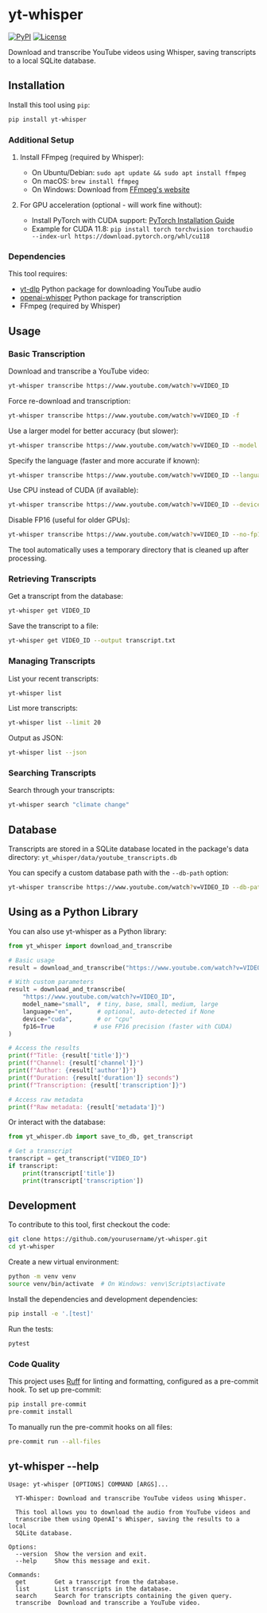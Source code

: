 # yt-whisper

[![PyPI](https://img.shields.io/pypi/v/yt-whisper.svg)](https://pypi.org/project/yt-whisper/)
[![License](https://img.shields.io/badge/license-Apache%202.0-blue.svg)](https://github.com/yourusername/yt-whisper/blob/master/LICENSE)

Download and transcribe YouTube videos using Whisper, saving transcripts to a local SQLite database.

## Installation

Install this tool using `pip`:

```bash
pip install yt-whisper
```

### Additional Setup

1. Install FFmpeg (required by Whisper):
   - On Ubuntu/Debian: `sudo apt update && sudo apt install ffmpeg`
   - On macOS: `brew install ffmpeg`
   - On Windows: Download from [FFmpeg's website](https://ffmpeg.org/download.html)

2. For GPU acceleration (optional - will work fine without):
   - Install PyTorch with CUDA support: [PyTorch Installation Guide](https://pytorch.org/get-started/locally/)
   - Example for CUDA 11.8: `pip install torch torchvision torchaudio --index-url https://download.pytorch.org/whl/cu118`

### Dependencies

This tool requires:
- [yt-dlp](https://github.com/yt-dlp/yt-dlp) Python package for downloading YouTube audio
- [openai-whisper](https://github.com/openai/whisper) Python package for transcription
- FFmpeg (required by Whisper)

## Usage

### Basic Transcription

Download and transcribe a YouTube video:

```bash
yt-whisper transcribe https://www.youtube.com/watch?v=VIDEO_ID
```

Force re-download and transcription:

```bash
yt-whisper transcribe https://www.youtube.com/watch?v=VIDEO_ID -f
```

Use a larger model for better accuracy (but slower):

```bash
yt-whisper transcribe https://www.youtube.com/watch?v=VIDEO_ID --model small
```

Specify the language (faster and more accurate if known):

```bash
yt-whisper transcribe https://www.youtube.com/watch?v=VIDEO_ID --language en
```

Use CPU instead of CUDA (if available):

```bash
yt-whisper transcribe https://www.youtube.com/watch?v=VIDEO_ID --device cpu
```

Disable FP16 (useful for older GPUs):

```bash
yt-whisper transcribe https://www.youtube.com/watch?v=VIDEO_ID --no-fp16
```

The tool automatically uses a temporary directory that is cleaned up after processing.


### Retrieving Transcripts

Get a transcript from the database:

```bash
yt-whisper get VIDEO_ID
```

Save the transcript to a file:

```bash
yt-whisper get VIDEO_ID --output transcript.txt
```

### Managing Transcripts

List your recent transcripts:

```bash
yt-whisper list
```

List more transcripts:

```bash
yt-whisper list --limit 20
```

Output as JSON:

```bash
yt-whisper list --json
```

### Searching Transcripts

Search through your transcripts:

```bash
yt-whisper search "climate change"
```

## Database

Transcripts are stored in a SQLite database located in the package's data directory:
`yt_whisper/data/youtube_transcripts.db`

You can specify a custom database path with the `--db-path` option:

```bash
yt-whisper transcribe https://www.youtube.com/watch?v=VIDEO_ID --db-path ./my_database.db
```

## Using as a Python Library

You can also use yt-whisper as a Python library:

```python
from yt_whisper import download_and_transcribe

# Basic usage
result = download_and_transcribe("https://www.youtube.com/watch?v=VIDEO_ID")

# With custom parameters
result = download_and_transcribe(
    "https://www.youtube.com/watch?v=VIDEO_ID",
    model_name="small",  # tiny, base, small, medium, large
    language="en",       # optional, auto-detected if None
    device="cuda",       # or "cpu"
    fp16=True           # use FP16 precision (faster with CUDA)
)

# Access the results
print(f"Title: {result['title']}")
print(f"Channel: {result['channel']}")
print(f"Author: {result['author']}")
print(f"Duration: {result['duration']} seconds")
print(f"Transcription: {result['transcription']}")

# Access raw metadata
print(f"Raw metadata: {result['metadata']}")
```

Or interact with the database:

```python
from yt_whisper.db import save_to_db, get_transcript

# Get a transcript
transcript = get_transcript("VIDEO_ID")
if transcript:
    print(transcript['title'])
    print(transcript['transcription'])
```

## Development

To contribute to this tool, first checkout the code:

```bash
git clone https://github.com/yourusername/yt-whisper.git
cd yt-whisper
```

Create a new virtual environment:

```bash
python -m venv venv
source venv/bin/activate  # On Windows: venv\Scripts\activate
```

Install the dependencies and development dependencies:

```bash
pip install -e '.[test]'
```

Run the tests:

```bash
pytest
```

### Code Quality

This project uses [Ruff](https://github.com/astral-sh/ruff) for linting and formatting, configured as a pre-commit hook. To set up pre-commit:

```bash
pip install pre-commit
pre-commit install
```

To manually run the pre-commit hooks on all files:

```bash
pre-commit run --all-files
```

## yt-whisper --help

```
Usage: yt-whisper [OPTIONS] COMMAND [ARGS]...

  YT-Whisper: Download and transcribe YouTube videos using Whisper.

  This tool allows you to download the audio from YouTube videos and
  transcribe them using OpenAI's Whisper, saving the results to a local
  SQLite database.

Options:
  --version  Show the version and exit.
  --help     Show this message and exit.

Commands:
  get        Get a transcript from the database.
  list       List transcripts in the database.
  search     Search for transcripts containing the given query.
  transcribe  Download and transcribe a YouTube video.
```
